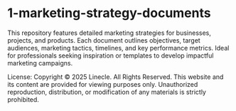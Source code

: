 # 1-marketing-strategy-documents
This repository features detailed marketing strategies for businesses, projects, and products. Each document outlines objectives, target audiences, marketing tactics, timelines, and key performance metrics. Ideal for professionals seeking inspiration or templates to develop impactful marketing campaigns.

License:
Copyright © 2025 Linecle. All Rights Reserved. This website and its content are provided for viewing purposes only. Unauthorized reproduction, distribution, or modification of any materials is strictly prohibited.
